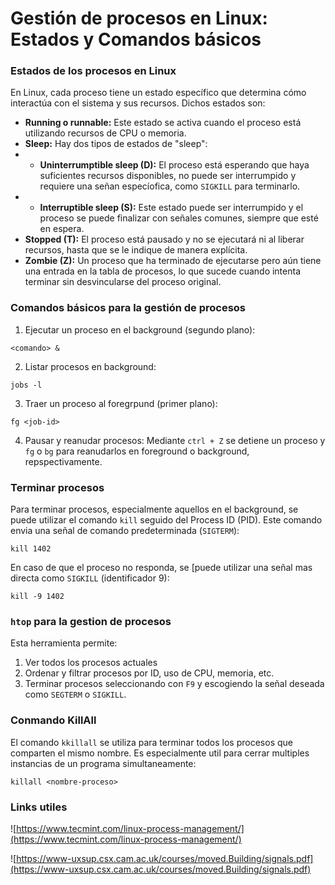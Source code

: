 # Gestión de procesos en Linux: Estados y Comandos básicos

### Estados de los procesos en Linux
En Linux, cada proceso tiene un estado específico que determina cómo interactúa con el sistema y sus recursos. Dichos estados son:
* **Running o runnable:** Este estado se activa cuando el proceso está utilizando recursos de CPU o memoria.
* **Sleep:** Hay dos tipos de estados de "sleep":
* * **Uninterrumptible sleep (D):** El proceso está esperando que haya suficientes recursos disponibles, no puede ser interrumpido y requiere una señan especíofica, como `SIGKILL` para terminarlo.
* * **Interruptible sleep (S):** Este estado puede ser interrumpido y el proceso se puede finalizar con señales comunes, siempre que esté en espera. 
* **Stopped (T):** El proceso está pausado y no se ejecutará ni al liberar recursos, hasta que se le indique de manera explícita.
* **Zombie (Z):** Un proceso que ha terminado de ejecutarse pero aún tiene una entrada en la tabla de procesos, lo que sucede cuando intenta terminar sin desvincularse del proceso original.

### Comandos básicos para la gestión de procesos
1. Ejecutar un proceso en el background (segundo plano):
```
<comando> &
```
2. Listar procesos en background:
```
jobs -l
```
3. Traer un proceso al foregrpund (primer plano):
```
fg <job-id>
```
4. Pausar y reanudar procesos: Mediante `ctrl + Z` se detiene un proceso y `fg` o `bg` para reanudarlos en foreground o background, repspectivamente.

### Terminar procesos

Para terminar procesos, especialmente aquellos en el background, se puede utilizar el comando `kill` seguido del Process ID (PID). Este comando envia una señal de comando predeterminada (`SIGTERM`):
```
kill 1402
```
En caso de que el proceso no responda, se [puede utilizar una señal mas directa como `SIGKILL` (identificador 9):
```
kill -9 1402
```

### `htop` para la gestion de procesos
Esta herramienta permite:
1. Ver todos los procesos actuales
2. Ordenar y filtrar procesos por ID, uso de CPU, memoria, etc.
3. Terminar procesos seleccionando con `F9` y escogiendo la señal deseada como `SEGTERM` o `SIGKILL`.

### Conmando KillAll
El comando `kkillall` se utiliza para terminar todos los procesos que comparten el mismo nombre. Es especialmente util para cerrar multiples instancias de un programa simultaneamente:
```
killall <nombre-proceso>
```

### Links utiles

![https://www.tecmint.com/linux-process-management/](https://www.tecmint.com/linux-process-management/)

![https://www-uxsup.csx.cam.ac.uk/courses/moved.Building/signals.pdf](https://www-uxsup.csx.cam.ac.uk/courses/moved.Building/signals.pdf)


